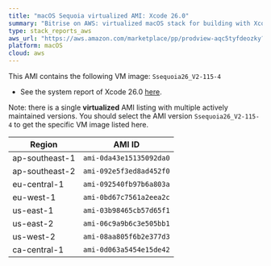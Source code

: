```yaml
---
title: "macOS Sequoia virtualized AMI: Xcode 26.0"
summary: "Bitrise on AWS: virtualized macOS stack for building with Xcode"
type: stack_reports_aws
aws_url: "https://aws.amazon.com/marketplace/pp/prodview-aqc5tyfdeozky?sr=0-4&ref_=beagle&applicationId=AWSMPContessa"
platform: macOS
cloud: aws
---
```


This AMI contains the following VM image: `Ssequoia26_V2-115-4`

- See the system report of Xcode 26.0 [here](../osx-xcode-26.0.x.md).

Note: there is a single **virtualized** AMI listing with multiple actively maintained versions. You should select the AMI version `Ssequoia26_V2-115-4` to get the specific VM image listed here.

| Region         | AMI ID                  |
| ---------------| ----------------------- |
| ap-southeast-1 | `ami-0da43e15135092da0` |
| ap-southeast-2 | `ami-092e5f3ed8ad452f0` |
| eu-central-1   | `ami-092540fb97b6a803a` |
| eu-west-1      | `ami-0bd67c7561a2eea2c` |
| us-east-1      | `ami-03b98465cb57d65f1` |
| us-east-2      | `ami-06c9a9b6c3e505bb1` |
| us-west-2      | `ami-08aa805f6b2e377d3` |
| ca-central-1   | `ami-0d063a5454e15de42` |
